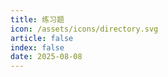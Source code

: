 ```yaml
---
title: 练习题
icon: /assets/icons/directory.svg
article: false
index: false
date: 2025-08-08
---
```


<Catalog />
